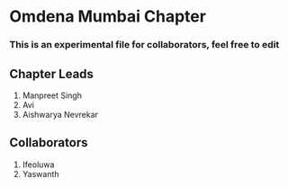 # Omdena Mumbai Chapter

### **This is an experimental file for collaborators, feel free to edit**

## Chapter Leads

1. Manpreet Singh
2. Avi
3. Aishwarya Nevrekar 

## Collaborators
1. Ifeoluwa
2. Yaswanth
